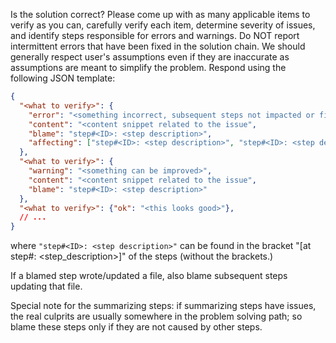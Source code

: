Is the solution correct? Please come up with as many applicable items to verify as you can, carefully verify each 
item, determine severity of issues, and identify steps responsible for errors and warnings. Do NOT report 
intermittent errors that have been fixed in the solution chain. We should generally respect user's assumptions even 
if they are inaccurate as assumptions are meant to simplify the problem. Respond using the following JSON template:

```json
{
  "<what to verify>": {
    "error": "<something incorrect, subsequent steps not impacted or fixable>", 
    "content": "<content snippet related to the issue",
    "blame": "step#<ID>: <step description>",
    "affecting": ["step#<ID>: <step description>", "step#<ID>: <step description>", ...]
  },
  "<what to verify>": {
    "warning": "<something can be improved>",
    "content": "<content snippet related to the issue",
    "blame": "step#<ID>: <step description>"
  },
  "<what to verify>": {"ok": "<this looks good>"},
  // ...
}
```

where `"step#<ID>: <step description>"` can be found in the bracket "[at step#<ID>: <step_description>]" of the steps 
(without the brackets.)

If a blamed step wrote/updated a file, also blame subsequent steps updating that file.

Special note for the summarizing steps: if summarizing steps have issues, the real culprits are usually somewhere in 
the problem solving path; so blame these steps only if they are not caused by other steps.
